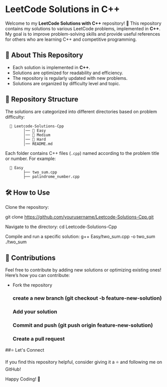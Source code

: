 ﻿# LeetCode Solutions in C++

Welcome to my **LeetCode Solutions with C++** repository! 🚀 This repository contains my solutions to various LeetCode problems, implemented in **C++**. My goal is to improve problem-solving skills and provide useful references for others who are learning C++ and competitive programming.

## 📌 About This Repository

- Each solution is implemented in **C++**.
- Solutions are optimized for readability and efficiency.
- The repository is regularly updated with new problems.
- Solutions are organized by difficulty level and topic.

## 📂 Repository Structure

The solutions are categorized into different directories based on problem difficulty:


      📂 Leetcode-Solutions-Cpp
            │── 📂 Easy
            │── 📂 Medium
            │── 📂 Hard
            │── README.md

Each folder contains C++ files (`.cpp`) named according to the problem title or number. For example:

      📂 Easy
            ├── two_sum.cpp
            ├── palindrome_number.cpp

## 🛠 How to Use

Clone the repository:

   git clone https://github.com/yourusername/Leetcode-Solutions-Cpp.git

Navigate to the directory:
   cd Leetcode-Solutions-Cpp

Compile and run a specific solution:
   g++ Easy/two_sum.cpp -o two_sum
   ./two_sum
   
## 🎯 Contributions
Feel free to contribute by adding new solutions or optimizing existing ones! Here’s how you can contribute:

- Fork the repository
   ### create a new branch (git checkout -b feature-new-solution)
   ### Add your solution
   ### Commit and push (git push origin feature-new-solution)
   ### Create a pull request

##⭐ Let's Connect

If you find this repository helpful, consider giving it a ⭐ and following me on GitHub!

Happy Coding! 🚀

